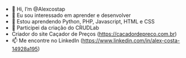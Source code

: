 - 👋 Hi, I’m @Alexcostap
- 👀 Eu sou interessado em aprender e desenvolver 
- 🌱 Estou aprendendo Python, PHP, Javascript, HTML e CSS 
- 💞️ Participei da criação do CRUDLab
- Criador do site Caçador de Preços (https://cacadordepreco.com.br)
- 📫 Me encontre no LinkedIn (https://www.linkedin.com/in/alex-costa-14928a195)

<!---
Alexcostap/Alexcostap is a ✨ special ✨ repository because its `README.md` (this file) appears on your GitHub profile.
You can click the Preview link to take a look at your changes.
--->
